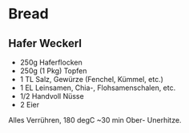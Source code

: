 # Bread

## Hafer Weckerl

* 250g Haferflocken
* 250g (1 Pkg) Topfen
* 1 TL Salz, Gewürze (Fenchel, Kümmel, etc.)
* 1 EL Leinsamen, Chia-, Flohsamenschalen, etc.
* 1/2 Handvoll Nüsse
* 2 Eier

Alles Verrühren, 180 degC ~30 min Ober- Unerhitze.

